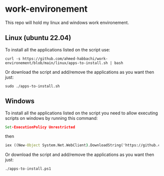 # work-environement

This repo will hold my linux and windows work environement.

## Linux (ubuntu 22.04)

To install all the applications listed on the script use:

```shell
curl -s https://github.com/ahmed-habbachi/work-environement/blob/main/linux/apps-to-install.sh | bash
```

Or download the script and add/remove the applications as you want then just:

```shell
sudo ./apps-to-install.sh 
```

## Windows

To install all the applications listed on the script you need to allow executing scripts on windows by running this command:

```cmd
Set-ExecutionPolicy Unrestricted
```

then

```cmd
iex ((New-Object System.Net.WebClient).DownloadString('https://github.com/ahmed-habbachi/work-environement/blob/main/windows/apps-to-install.ps1'))
```

Or download the script and add/remove the applications as you want then just:

```shell
./apps-to-install.ps1
```
